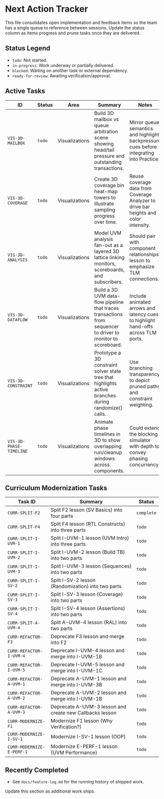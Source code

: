 # Next Action Tracker

This file consolidates open implementation and feedback items so the team has a single queue to reference between sessions. Update the status column as items progress and prune tasks once they are delivered.

## Status Legend
- `todo`: Not started.
- `in-progress`: Work underway or partially delivered.
- `blocked`: Waiting on another task or external dependency.
- `ready-for-review`: Awaiting verification/approval.

## Active Tasks
| ID | Status | Area | Summary | Notes |
|----|--------|------|---------|-------|
| `VIS-3D-MAILBOX` | `todo` | Visualizations | Build 3D mailbox vs queue arbitration scene showing head/tail pressure and outstanding transactions. | Mirror queue semantics and highlight backpressure cues before integrating into Practice. |
| `VIS-3D-COVERAGE` | `todo` | Visualizations | Create 3D coverage bin heat-map towers to illustrate sampling progress over time. | Reuse coverage data from Coverage Analyzer to drive bar heights and color intensity. |
| `VIS-3D-ANALYSIS` | `todo` | Visualizations | Model UVM analysis fan-out as a layered 3D lattice linking monitors, scoreboards, and subscribers. | Should pair with component relationships lesson to emphasize TLM connections. |
| `VIS-3D-DATAFLOW` | `todo` | Visualizations | Build a 3D UVM data-flow pipeline that traces transactions from sequencer to driver to monitor to scoreboard. | Include animated arrows and latency cues to highlight hand-offs across TLM ports. |
| `VIS-3D-CONSTRAINT` | `todo` | Visualizations | Prototype a 3D constraint solver state tree that highlights active branches during randomize() calls. | Use branching transparency to depict pruned paths and constraint weighting. |
| `VIS-3D-PHASE-TIMELINE` | `todo` | Visualizations | Animate phase timelines in 3D to show overlapping run/cleanup windows across components. | Could extend the blocking simulator with depth to convey phasing concurrency. |

## Curriculum Modernization Tasks

| Task ID | Summary | Status |
|---|---|---|
| `CURR-SPLIT-F2` | Split F2 lesson (SV Basics) into four parts | `complete` |
| `CURR-SPLIT-F4` | Split F4 lesson (RTL Constructs) into three parts | `todo` |
| `CURR-SPLIT-I-UVM-1` | Split I-UVM-1 lesson (UVM Intro) into three parts | `todo` |
| `CURR-SPLIT-I-UVM-2` | Split I-UVM-2 lesson (Build TB) into two parts | `todo` |
| `CURR-SPLIT-I-UVM-3` | Split I-UVM-3 lesson (Sequences) into two parts | `todo` |
| `CURR-SPLIT-I-SV-2` | Split I-SV-2 lesson (Randomization) into two parts | `todo` |
| `CURR-SPLIT-I-SV-3` | Split I-SV-3 lesson (Coverage) into two parts | `todo` |
| `CURR-SPLIT-I-SV-4` | Split I-SV-4 lesson (Assertions) into two parts | `todo` |
| `CURR-SPLIT-A-UVM-4` | Split A-UVM-4 lesson (RAL) into two parts | `todo` |
| `CURR-REFACTOR-F3` | Deprecate F3 lesson and merge into F2 | `todo` |
| `CURR-REFACTOR-I-UVM-4` | Deprecate I-UVM-4 lesson and merge into I-UVM-1B | `todo` |
| `CURR-REFACTOR-I-UVM-5` | Deprecate I-UVM-5 lesson and merge into I-UVM-1C | `todo` |
| `CURR-REFACTOR-A-UVM-1` | Deprecate A-UVM-1 lesson and merge into I-UVM-3B | `todo` |
| `CURR-REFACTOR-A-UVM-2` | Deprecate A-UVM-2 lesson and merge into I-UVM-1B | `todo` |
| `CURR-REFACTOR-A-UVM-3` | Deprecate A-UVM-3 lesson and create new Callbacks lesson | `todo` |
| `CURR-MODERNIZE-F1` | Modernize F1 lesson (Why Verification?) | `todo` |
| `CURR-MODERNIZE-I-SV-1` | Modernize I-SV-1 lesson (OOP) | `todo` |
| `CURR-MODERNIZE-E-PERF-1` | Modernize E-PERF-1 lesson (UVM Performance) | `todo` |

## Recently Completed
- See `docs/feature-log.md` for the running history of shipped work.

Update this section as additional work ships.
